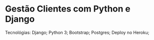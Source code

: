 # Gestão Clientes com Python e Django
Tecnológias:
Django;
Python 3;
Bootstrap;
Postgres; 
Deploy no Heroku;
